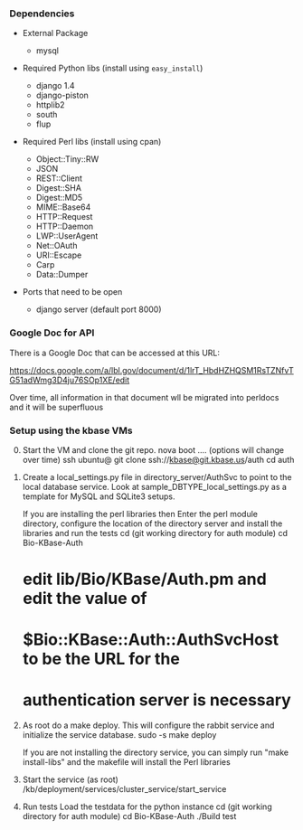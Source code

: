 ### Dependencies

* External Package
    * mysql

* Required Python libs (install using `easy_install`)
    * django 1.4
    * django-piston
    * httplib2
    * south
    * flup

* Required Perl libs (install using cpan)
    * Object::Tiny::RW
    * JSON
    * REST::Client
    * Digest::SHA
    * Digest::MD5
    * MIME::Base64
    * HTTP::Request
    * HTTP::Daemon
    * LWP::UserAgent
    * Net::OAuth
    * URI::Escape
    * Carp
    * Data::Dumper

* Ports that need to be open
    * django server (default port 8000)

### Google Doc for API

   There is a Google Doc that can be accessed at this URL:

https://docs.google.com/a/lbl.gov/document/d/1lrT_HbdHZHQSM1RsTZNfvTG51adWmg3D4ju76SOp1XE/edit

   Over time, all information in that document wll be migrated into perldocs and it will be superfluous

### Setup using the kbase VMs

0.  Start the VM and clone the git repo.
    nova boot .... (options will change over time)
    ssh ubuntu@<vm host>
    git clone ssh://kbase@git.kbase.us/auth
    cd auth

1.  Create a local_settings.py file in directory_server/AuthSvc to point to the local database service.
    Look at sample_DBTYPE_local_settings.py as a template for MySQL and SQLite3 setups.

    If you are installing the perl libraries then
    Enter the perl module directory, configure the location of the
    directory server and install the libraries and run the tests
      cd (git working directory for auth module)
      cd Bio-KBase-Auth
      # edit lib/Bio/KBase/Auth.pm and edit the value of
      # $Bio::KBase::Auth::AuthSvcHost to be the URL for the
      # authentication server is necessary

2. As root do a make deploy.  This will configure the rabbit service and initialize the service database.
   sudo -s
   make deploy 

   If you are not installing the directory service, you can simply run "make install-libs" and the
   makefile will install the Perl libraries

3. Start the service (as root)
   /kb/deployment/services/cluster_service/start_service

4. Run tests
   Load the testdata for the python instance
      cd (git working directory for auth module)
      cd Bio-KBase-Auth
      ./Build test

      
